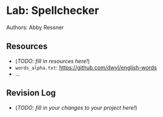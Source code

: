 # Lab: Spellchecker

Authors: Abby Ressner

## Resources

*   (_TODO: fill in resources here!_)
*   `words_alpha.txt`: <https://github.com/dwyl/english-words>
*   ...

## Revision Log

*   (_TODO: fill in your changes to your project here!_)
